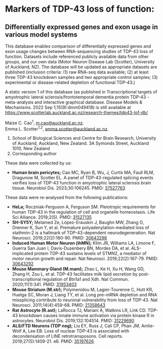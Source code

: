 # Markers of TDP-43 loss of function: 
## Differentially expressed genes and exon usage in various model systems

This database enables comparison of differentially expressed genes and exon usage changes between RNA-sequencing studies of TDP-43 loss of function. Datasets include referenced publicly available data from other groups, and our own data (Motor Neuron Disease Lab (Scotter), University of Auckland, NZ). The database will be updated as appropriate datasets are published (inclusion criteria: (1) raw RNA-seq data available; (2) at least three TDP-43 knockdown samples and two appropriate control samples; (3) experimental or disease-related depletion of functional TDP-43.)

A static version 1 of this database (as published in Transcriptional targets of amyotrophic lateral sclerosis/frontotemporal dementia protein TDP-43 - meta-analysis and interactive graphical database. Disease Models & Mechanisms. 2022 Sep 1;15(9):dmm049418) is still available at <https://www.scotterlab.auckland.ac.nz/research-themes/tdp43-lof-db/>

Maize C. Cao<sup>1</sup>, <m.cao@auckland.ac.nz>.<br>
Emma L. Scotter<sup>1,2</sup>, <emma.scotter@auckland.ac.nz>.

1. School of Biological Sciences and Centre for Brain Research, University of Auckland, Auckland, New Zealand. 3A Symonds Street, Auckland 1010, New Zealand
2. Corresponding author

These data were collected by us:
- **Human brain pericytes;** Cao MC, Ryan B, Wu, J, Curtis MA, Faull RLM, Dragunow M, Scotter EL. A panel of TDP-43-regulated splicing events verifies loss of TDP-43 function in amyotrophic lateral sclerosis brain tissue. Neurobiol Dis. 2023;30:106245. PMID: [37527763](https://www.ncbi.nlm.nih.gov/pubmed/37527763)
  
These data were re-analysed from the following publications:
- **HeLa;** Roczniak-Ferguson A, Ferguson SM. Pleiotropic requirements for human TDP-43 in the regulation of cell and organelle homeostasis. Life Sci Alliance. 2019;2(5). PMID: [31527135](https://www.ncbi.nlm.nih.gov/pubmed/31527135)
- **SH-SY5Y;** Melamed Ze, López-Erauskin J, Baughn MW, Zhang O, Drenner K, Sun Y, et al. Premature polyadenylation-mediated loss of stathmin-2 is a hallmark of TDP-43-dependent neurodegeneration. Nat Neurosci. 2019;22(2):180-90. PMID: [30643298](https://www.ncbi.nlm.nih.gov/pubmed/30643298)
- **Induced Human Motor Neuron (ihMN);** Klim JR, Williams LA, Limone F, Guerra San Juan I, Davis-Dusenbery BN, Mordes DA, et al. ALS-implicated protein TDP-43 sustains levels of STMN2, a mediator of motor neuron growth and repair. Nat Neurosci. 2019;22(2):167-79. PMID: [30643292](https://www.ncbi.nlm.nih.gov/pubmed/30643292)
- **Mouse Mammary Gland (M.mam);** Zhao L, Ke H, Xu H, Wang GD, Zhang H, Zou L, et al. TDP-43 facilitates milk lipid secretion by post-transcriptional regulation of Btn1a1 and Xdh. Nat Commun. 2020;11(1):341. PMID: [31953403](https://www.ncbi.nlm.nih.gov/pubmed/31953403)
- **Mouse Striatum (M.str);** Polymenidou M, Lagier-Tourenne C, Hutt KR, Huelga SC, Moran J, Liang TY, et al. Long pre-mRNA depletion and RNA missplicing contribute to neuronal vulnerability from loss of TDP-43. Nat Neurosci. 2011;14(4):459-68. PMID: [21358643](https://www.ncbi.nlm.nih.gov/pubmed/21358643)
- **Rat Astrocyte (R.ast);** LaRocca TJ, Mariani A, Watkins LR, Link CD. TDP-43 knockdown causes innate immune activation via protein kinase R in astrocytes. Neurobiol Dis. 2019;132:104514. PMID: [31229690](https://www.ncbi.nlm.nih.gov/pubmed/31229690)
- **ALS/FTD Neurons (TDP neg);** Liu EY, Russ J, Cali CP, Phan JM, Amlie-Wolf A, Lee EB. Loss of nuclear TDP-43 is associated with decondensation of LINE retrotransposons. Cell reports. 2019;27(5):1409-21. e6. PMID: [35197626](https://www.ncbi.nlm.nih.gov/pubmed/35197626)

